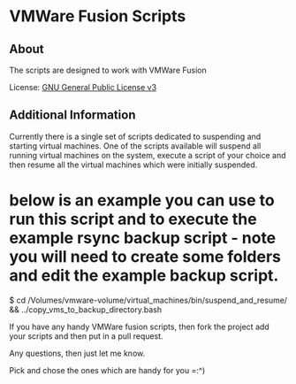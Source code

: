 # VMWare Fusion Scripts #

About
--------
The scripts are designed to work with VMWare Fusion

License: [GNU General Public License v3][1]

Additional Information
---------

Currently there is a single set of scripts dedicated to suspending and starting virtual machines. One of the scripts available will suspend all running virtual machines on the system, execute a script of your choice and then resume all the virtual machines which were initially suspended.

# below is an example you can use to run this script and to execute the example rsync backup script - note you will need to create some folders and edit the example backup script.
$ cd /Volumes/vmware-volume/virtual_machines/bin/suspend_and_resume/ && ../copy_vms_to_backup_directory.bash

If you have any handy VMWare fusion scripts, then fork the project add your scripts and then put in a pull request. 

Any questions, then just let me know.

Pick and chose the ones which are handy for you =:^)

  [1]: http://www.gnu.org/licenses/gpl.html


